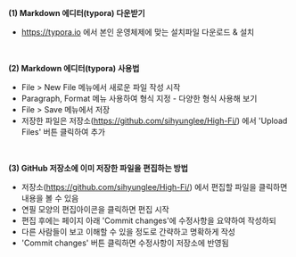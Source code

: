 **(1) Markdown 에디터(typora) 다운받기**

- https://typora.io 에서 본인 운영체제에 맞는 설치파일 다운로드 & 설치


&nbsp;


**(2) Markdown 에디터(typora) 사용법**

- File > New File 메뉴에서 새로운 파일 작성 시작
- Paragraph, Format 메뉴 사용하여 형식 지정 - 다양한 형식 사용해 보기
- File > Save 메뉴에서 저장
- 저장한 파일은 저장소(https://github.com/sihyunglee/High-Fi/) 에서 'Upload Files' 버튼 클릭하여 추가


&nbsp;


**(3) GitHub 저장소에 이미 저장한 파일을 편집하는 방법**

- 저장소(https://github.com/sihyunglee/High-Fi/) 에서 편집할 파일을 클릭하면 내용을 볼 수 있음
- 연필 모양의 편집아이콘을 클릭하면 편집 시작
- 편집 후에는 페이지 아래 'Commit changes'에 수정사항을 요약하여 작성하되
- 다른 사람들이 보고 이해할 수 있을 정도로 간략하고 명확하게 작성
- 'Commit changes' 버튼 클릭하면 수정사항이 저장소에 반영됨


&nbsp;

